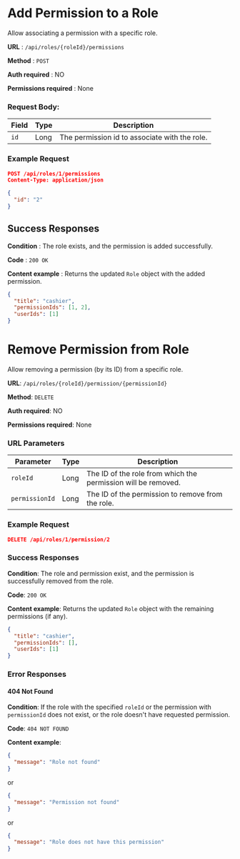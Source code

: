 # Add Permission to a Role

Allow associating a permission with a specific role.

**URL** : `/api/roles/{roleId}/permissions`

**Method** : `POST`

**Auth required** : NO

**Permissions required** : None

### Request Body:

| Field | Type | Description                                   |
| ----- | ---- | --------------------------------------------- |
| `id`  | Long | The permission id to associate with the role. |

### Example Request

```json
POST /api/roles/1/permissions
Content-Type: application/json

{
  "id": "2"
}
```

## Success Responses

**Condition** : The role exists, and the permission is added successfully.

**Code** : `200 OK`

**Content example** : Returns the updated `Role` object with the added permission.

```json
{
  "title": "cashier",
  "permissionIds": [1, 2],
  "userIds": [1]
}
```

# Remove Permission from Role

Allow removing a permission (by its ID) from a specific role.

**URL**: `/api/roles/{roleId}/permission/{permissionId}`

**Method**: `DELETE`

**Auth required**: NO

**Permissions required**: None

### URL Parameters

| Parameter      | Type | Description                                                   |
| -------------- | ---- | ------------------------------------------------------------- |
| `roleId`       | Long | The ID of the role from which the permission will be removed. |
| `permissionId` | Long | The ID of the permission to remove from the role.             |

### Example Request

```json
DELETE /api/roles/1/permission/2
```

### Success Responses

**Condition**: The role and permission exist, and the permission is successfully removed from the role.

**Code**: `200 OK`

**Content example**: Returns the updated `Role` object with the remaining permissions (if any).

```json
{
  "title": "cashier",
  "permissionIds": [],
  "userIds": [1]
}
```

### Error Responses

#### 404 Not Found

**Condition**: If the role with the specified `roleId` or the permission with `permissionId` does not exist, or the role doesn't have requested permission.

**Code**: `404 NOT FOUND`

**Content example**:

```json
{
  "message": "Role not found"
}
```

or

```json
{
  "message": "Permission not found"
}
```

or

```json
{
  "message": "Role does not have this permission"
}
```

